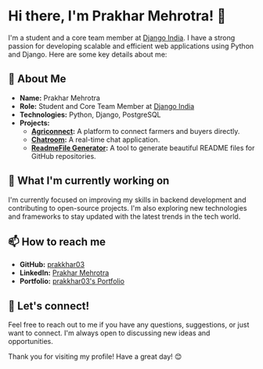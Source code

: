 # Hi there, I'm Prakhar Mehrotra! 👋

I'm a student and a core team member at [Django India](https://www.djangoproject.com/community/). I have a strong passion for developing scalable and efficient web applications using Python and Django. Here are some key details about me:

## 🚀 About Me

- **Name:** Prakhar Mehrotra
- **Role:** Student and Core Team Member at [Django India](https://djangoindia.org)
- **Technologies:** Python, Django, PostgreSQL
- **Projects:**
  - **[Agriconnect](https://github.com/prakkhar03/agriconnect):** A platform to connect farmers and buyers directly.
  - **[Chatroom](https://github.com/prakkhar03/chatroom):** A real-time chat application.
  - **[ReadmeFile Generator](https://github.com/prakkhar03/readmefile-generator):** A tool to generate beautiful README files for GitHub repositories.

## 🌱 What I'm currently working on

I'm currently focused on improving my skills in backend development and contributing to open-source projects. I'm also exploring new technologies and frameworks to stay updated with the latest trends in the tech world.

## 📫 How to reach me

- **GitHub:** [prakkhar03](https://github.com/prakkhar03)
- **LinkedIn:** [Prakhar Mehrotra](https://www.linkedin.com/in/prakkhar03/)
- **Portfolio:** [prakkhar03's Portfolio](https://portfolio-three-psi-31.vercel.app/)

## 💬 Let's connect!

Feel free to reach out to me if you have any questions, suggestions, or just want to connect. I'm always open to discussing new ideas and opportunities.

Thank you for visiting my profile! Have a great day! 😊

